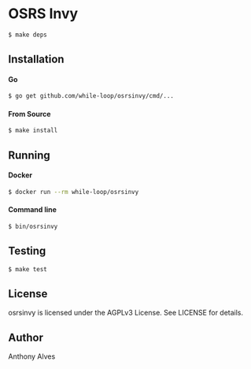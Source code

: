 OSRS Invy
===========



```bash
$ make deps
```

Installation
------------

#### Go

```bash
$ go get github.com/while-loop/osrsinvy/cmd/...
```

#### From Source

```bash
$ make install
```

Running
-------

#### Docker

```bash
$ docker run --rm while-loop/osrsinvy
```

#### Command line

```bash
$ bin/osrsinvy
```

Testing
-------

```bash
$ make test
```

License
-------
osrsinvy is licensed under the AGPLv3 License. See LICENSE for details.

Author
------

Anthony Alves
